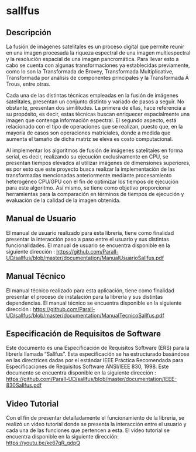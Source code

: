 # sallfus
## Descripción

La fusión de imágenes satelitales es un proceso digital que permite reunir en una imagen procesada la riqueza espectral de una imagen multiespectral y la resolución espacial de una imagen pancromática. Para llevar esto a cabo se cuenta con algunas transformaciones ya establecidas previamente, como lo son la Transformada de Brovey, Transformada Multiplicative, Transformada por análisis de componentes principales y la Transformada Á Trous, entre otras. 

Cada una de las distintas técnicas empleadas en la fusión de imágenes satelitales, presentan un conjunto distinto y variado de pasos a seguir. No obstante, presentan dos similitudes. La primera de ellas, hace referencia a su propósito, es decir, estas técnicas buscan enriquecer espacialmente una imagen que contenga información espectral. El segundo aspecto, está relacionado con el tipo de operaciones que se realizan, puesto que, en la mayoría de casos son operaciones matriciales, donde a medida que aumenta el tamaño de dicha matriz se eleva es costo computacional.

Al implementar los algoritmos de fusión de imágenes satelitales en forma serial, es decir, realizando su ejecución exclusivamente en CPU, se presentan tiempos elevados al utilizar imágenes de dimensiones superiores, es por esto que este proyecto busca realizar la implementación de las transformadas mencionadas anteriormente mediante procesamiento heterogéneo CPU/GPU con el fin de optimizar los tiempos de ejecución para este algoritmo. Así mismo, se tiene como objetivo proporcionar herramientas para la comparación en términos de tiempos de ejecución y evaluación de la calidad de la imagen obtenida. 


## Manual de Usuario

El manual de usuario realizado para esta librería, tiene como finalidad presentar la interacción paso a paso entre el usuario y sus distintas funcionalidades. El manual de usuario se encuentra disponible en la siguiente dirección : https://github.com/Parall-UD/sallfus/blob/master/documentation/ManualUsuarioSallfus.pdf

## Manual Técnico

El manual técnico realizado para esta aplicación, tiene como finalidad presentar el proceso de instalación para la librería y sus distintas dependencias. El manual técnico se encuentra disponible en la siguiente dirección : https://github.com/Parall-UD/sallfus/blob/master/documentation/ManualTecnicoSallfus.pdf

## Especificación de Requisitos de Software
Este documento es una Especificación de Requisitos Software (ERS) para la librería llamada “Sallfus”. Esta especificación se ha estructurado basándose en las directrices dadas por el estándar IEEE Práctica Recomendada para Especificaciones de Requisitos Software ANSI/IEEE 830, 1998. Este documento se encuentra disponible en la siguiente dirección : https://github.com/Parall-UD/sallfus/blob/master/documentation/IEEE-830Sallfus.pdf

## Video Tutorial
Con el fin de presentar detalladamente el funcionamiento de la librería, se realizó un video tutorial donde se presenta la interacción entre el usuario y cada una de las funciones que pertencen a esta. El video tutorial se encuentra disponible en la siguiente dirección: https://youtu.be/ke67qR_qdpQ


